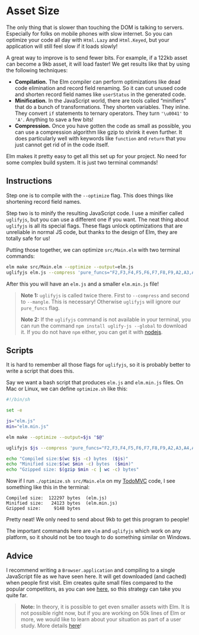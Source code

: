 # Asset Size

The only thing that is slower than touching the DOM is talking to servers. Especially for folks on mobile phones with slow internet. So you can optimize your code all day with `Html.Lazy` and `Html.Keyed`, but your application will still feel slow if it loads slowly!

A great way to improve is to send fewer bits. For example, if a 122kb asset can become a 9kb asset, it will load faster! We get results like that by using the following techniques:

- **Compilation.** The Elm compiler can perform optimizations like dead code elimination and record field renaming. So it can cut unused code and shorten record field names like `userStatus` in the generated code.
- **Minification.** In the JavaScript world, there are tools called “minifiers” that do a bunch of transformations. They shorten variables. They inline. They convert `if` statements to ternary operators. They turn `'\u0041'` to `'A'`. Anything to save a few bits!
- **Compression.** Once you have gotten the code as small as possible, you can use a compression algorithm like gzip to shrink it even further. It does particularly well with keywords like `function` and `return` that you just cannot get rid of in the code itself.

Elm makes it pretty easy to get all this set up for your project. No need for some complex build system. It is just two terminal commands!


## Instructions

Step one is to compile with the `--optimize` flag. This does things like shortening record field names.

Step two is to minify the resulting JavaScript code. I use a minifier called `uglifyjs`, but you can use a different one if you want. The neat thing about `uglifyjs` is all its special flags. These flags unlock optimizations that are unreliable in normal JS code, but thanks to the design of Elm, they are totally safe for us!

Putting those together, we can optimize `src/Main.elm` with two terminal commands:

```bash
elm make src/Main.elm --optimize --output=elm.js
uglifyjs elm.js --compress 'pure_funcs="F2,F3,F4,F5,F6,F7,F8,F9,A2,A3,A4,A5,A6,A7,A8,A9",pure_getters,keep_fargs=false,unsafe_comps,unsafe' | uglifyjs --mangle --output=elm.min.js
```

After this you will have an `elm.js` and a smaller `elm.min.js` file!

> **Note 1:** `uglifyjs` is called twice there. First to `--compress` and second to `--mangle`. This is necessary! Otherwise `uglifyjs` will ignore our `pure_funcs` flag.
>
> **Note 2:** If the `uglifyjs` command is not available in your terminal, you can run the command `npm install uglify-js --global` to download it. If you do not have `npm` either, you can get it with [nodejs](https://nodejs.org/).


## Scripts

It is hard to remember all those flags for `uglifyjs`, so it is probably better to write a script that does this.

Say we want a bash script that produces `elm.js` and `elm.min.js` files. On Mac or Linux, we can define `optimize.sh` like this:

```bash
#!/bin/sh

set -e

js="elm.js"
min="elm.min.js"

elm make --optimize --output=$js "$@"

uglifyjs $js --compress 'pure_funcs="F2,F3,F4,F5,F6,F7,F8,F9,A2,A3,A4,A5,A6,A7,A8,A9",pure_getters,keep_fargs=false,unsafe_comps,unsafe' | uglifyjs --mangle --output=$min

echo "Compiled size:$(wc $js -c) bytes  ($js)"
echo "Minified size:$(wc $min -c) bytes  ($min)"
echo "Gzipped size: $(gzip $min -c | wc -c) bytes"
```

Now if I run `./optimize.sh src/Main.elm` on my [TodoMVC](https://github.com/evancz/elm-todomvc) code, I see something like this in the terminal:

```
Compiled size:  122297 bytes  (elm.js)
Minified size:   24123 bytes  (elm.min.js)
Gzipped size:     9148 bytes
```

Pretty neat! We only need to send about 9kb to get this program to people!

The important commands here are `elm` and `uglifyjs` which work on any platform, so it should not be too tough to do something similar on Windows.


## Advice

I recommend writing a `Browser.application` and compiling to a single JavaScript file as we have seen here. It will get downloaded (and cached) when people first visit. Elm creates quite small files compared to the popular competitors, as you can see [here](https://elm-lang.org/blog/small-assets-without-the-headache), so this strategy can take you quite far.

> **Note:** In theory, it is possible to get even smaller assets with Elm. It is not possible right now, but if you are working on 50k lines of Elm or more, we would like to learn about your situation as part of a user study. More details [here](https://gist.github.com/evancz/fc6ff4995395a1643155593a182e2de7)!
